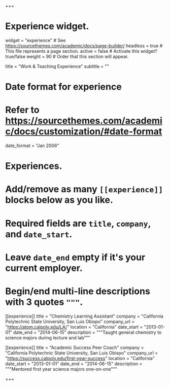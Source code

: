 +++
# Experience widget.
widget = "experience"  # See https://sourcethemes.com/academic/docs/page-builder/
headless = true  # This file represents a page section.
active = false  # Activate this widget? true/false
weight = 90  # Order that this section will appear.

title = "Work & Teaching Experience"
subtitle = ""

# Date format for experience
#   Refer to https://sourcethemes.com/academic/docs/customization/#date-format
date_format = "Jan 2006"

# Experiences.
#   Add/remove as many `[[experience]]` blocks below as you like.
#   Required fields are `title`, `company`, and `date_start`.
#   Leave `date_end` empty if it's your current employer.
#   Begin/end multi-line descriptions with 3 quotes `"""`.

[[experience]]
  title = "Chemistry Learning Assistant"
  company = "California Polytechnic State University, San Luis Obispo"
  company_url = "https://atom.calpoly.edu/LA/"
  location = "California"
  date_start = "2013-01-01"
  date_end = "2014-06-15"
  description = """Taught general chemistry to science majors during lecture and lab"""

[[experience]]
  title = "Academic Success Peer Coach"
  company = "California Polytechnic State University, San Luis Obispo"
  company_url = "https://success.calpoly.edu/first-year-success"
  location = "California"
  date_start = "2013-01-01"
  date_end = "2014-06-15"
  description = """Mentored first year science majors one-on-one"""

+++
